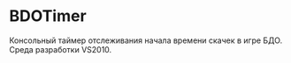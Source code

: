 # BDOTimer
Консольный таймер отслеживания начала времени скачек в игре БДО.
Среда разработки VS2010.